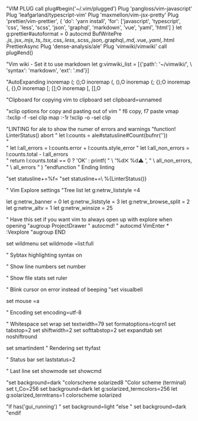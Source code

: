 "VIM PLUG
call plug#begin('~/.vim/plugged')
Plug 'pangloss/vim-javascript'
Plug 'leafgarland/typescript-vim'
Plug 'maxmellon/vim-jsx-pretty'
Plug 'prettier/vim-prettier', { 'do': 'yarn install', 'for': ['javascript', 'typescript', 'css', 'less', 'scss', 'json', 'graphql', 'markdown', 'vue', 'yaml', 'html'] }
let g:prettier#autoformat = 0
autocmd BufWritePre *.js,*.jsx,*.mjs,*.ts,*.tsx,*.css,*.less,*.scss,*.json,*.graphql,*.md,*.vue,*.yaml,*.html PrettierAsync
Plug 'dense-analysis/ale'
Plug 'vimwiki/vimwiki'
call plug#end()

"Vim wiki - Set it to use markdown
let g:vimwiki_list = [{'path': '~/vimwiki/',
                      \ 'syntax': 'markdown', 'ext': '.md'}]


"AutoExpanding
inoremap (; (<CR>);<C-c>O
inoremap (, (<CR>),<C-c>O
inoremap {; {<CR>};<C-c>O
inoremap {, {<CR>},<C-c>O
inoremap [; [<CR>];<C-c>O
inoremap [, [<CR>],<C-c>O

"Clipboard for copying vim to clipboard
set clipboard=unnamed

"xclip options for copy and pasting out of vim
" f6 copy, f7 paste
vmap <F6> :!xclip -f -sel clip<CR>
map <F7> :-1r !xclip -o -sel clip<CR>

"LINTING for ale to show the numer of errors and warnings
"function! LinterStatus() abort
"    let l:counts = ale#statusline#Count(bufnr(''))    
"    
"    let l:all_errors = l:counts.error + l:counts.style_error
"    let l:all_non_errors = l:counts.total - l:all_errors    
"    return l:counts.total == 0 ? 'OK' : printf(
"        \   '%d⨉ %d⚠ ',
"        \   all_non_errors,
"        \   all_errors
"        \)
"endfunction
" Ending linting

"set statusline+=%f=
"set statusline+=\ %{LinterStatus()}


" Vim Explore settings
"Tree list
let g:netrw_liststyle =4

let g:netrw_banner = 0
let g:netrw_liststyle = 3
let g:netrw_browse_split = 2
let g:netrw_altv = 1
let g:netrw_winsize = 25

" Have this set if you want vim to always open up with explore when opening
"augroup ProjectDrawer
"  autocmd!
"  autocmd VimEnter * :Vexplore
"augroup END

set wildmenu
set wildmode =list:full

" Sybtax highlighting
syntax on

" Show line numbers
set number

" Show file stats
set ruler

" Blink cursor on error instead of beeping 
"set visualbell

set mouse =a

" Encoding
set encoding=utf-8

" Whitespace
set wrap
set textwidth=79
set formatoptions=tcqrn1
set tabstop=2
set shiftwidth=2
set softtabstop=2
set expandtab
set noshiftround

set smartindent
" Rendering
set ttyfast

" Status bar
set laststatus=2

" Last line
set showmode
set showcmd

"set background=dark
"colorscheme solarized8
"Color scheme (terminal)
set t_Co=256
set background=dark
let g:solarized_termcolors=256
let g:solarized_termtrans=1
colorscheme solarized

"if has('gui_running')
"    set background=light
"else
"    set background=dark
"endif

